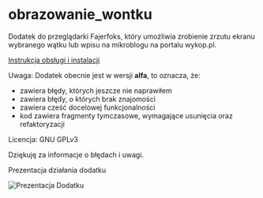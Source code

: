 # obrazowanie_wontku

Dodatek do przeglądarki Fajerfoks, który umożliwia zrobienie zrzutu ekranu wybranego wątku lub wpisu na mikroblogu na portalu wykop.pl.

[Instrukcja obsługi i instalacji](https://github.com/oooexec/obrazowanie_wontku/wiki/Instrukcja-obs%C5%82ugi-dodatku)

Uwaga:
Dodatek obecnie jest w wersji **alfa**, to oznacza, że:
- zawiera błędy, których jeszcze nie naprawiłem
- zawiera błędy, o których brak znajomości
- zawiera cześć docelowej funkcjonalności
- kod zawiera fragmenty tymczasowe, wymagające usunięcia oraz refaktoryzacji

Licencja: GNU GPLv3

Dziękuję za informacje o błędach i uwagi.

Prezentacja działania dodatku

![Prezentacja Dodatku](http://im.ezgif.com/tmp/ezgif-2768823631.gif)

